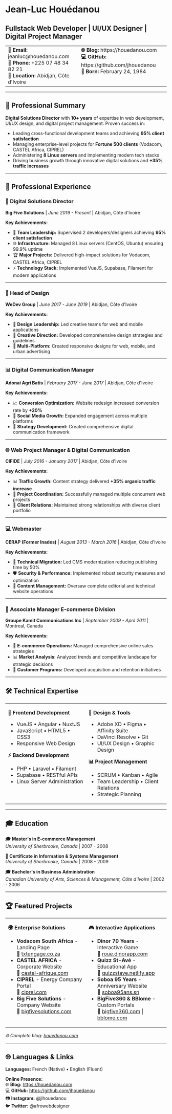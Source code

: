 # Jean-Luc Houédanou
## Fullstack Web Developer | UI/UX Designer | Digital Project Manager

<table style="width:100%; border:none;">
<tr>
<td style="border:none; vertical-align:top;">
<strong>📧 Email:</strong> jeanluc@houedanou.com<br>
<strong>📱 Phone:</strong> +225 07 48 34 82 21<br>
<strong>📍 Location:</strong> Abidjan, Côte d'Ivoire
</td>
<td style="border:none; vertical-align:top;">
<strong>🌐 Blog:</strong> https://houedanou.com<br>
<strong>💻 GitHub:</strong> https://github.com/jhouedanou<br>
<strong>📅 Born:</strong> February 24, 1984
</td>
</tr>
</table>

---

## 🎯 Professional Summary

**Digital Solutions Director** with **10+ years** of expertise in web development, UI/UX design, and digital project management. Proven success in:
- Leading cross-functional development teams and achieving **95% client satisfaction**
- Managing enterprise-level projects for **Fortune 500 clients** (Vodacom, CASTEL Africa, CIPREL)
- Administering **8 Linux servers** and implementing modern tech stacks
- Driving business growth through innovative digital solutions and **+35% traffic increases**

---

## 💼 Professional Experience

### 🚀 Digital Solutions Director
**Big Five Solutions** | *June 2019 - Present* | Abidjan, Côte d'Ivoire

**Key Achievements:**
- 🎯 **Team Leadership:** Supervised 2 developers/designers achieving **95% client satisfaction**
- 🌐 **Infrastructure:** Managed 8 Linux servers (CentOS, Ubuntu) ensuring 99.9% uptime
- 🏆 **Major Projects:** Delivered high-impact solutions for Vodacom, CASTEL Africa, CIPREL
- ⚡ **Technology Stack:** Implemented VueJS, Supabase, Filament for modern applications

---

### 🎨 Head of Design
**WeDev Group** | *June 2017 - June 2019* | Abidjan, Côte d'Ivoire

**Key Achievements:**
- 👥 **Design Leadership:** Led creative teams for web and mobile applications
- 🎯 **Creative Direction:** Developed comprehensive design strategies and guidelines
- 📱 **Multi-Platform:** Created responsive designs for web, mobile, and urban advertising

---

### 📊 Digital Communication Manager
**Adonai Agri Batis** | *February 2017 - June 2017* | Abidjan, Côte d'Ivoire

**Key Achievements:**
- 📈 **Conversion Optimization:** Website redesign increased conversion rate by **+20%**
- 📱 **Social Media Growth:** Expanded engagement across multiple platforms
- 🎯 **Strategy Development:** Created comprehensive digital communication framework

---

### 🌐 Web Project Manager & Digital Communication
**CIFIDE** | *July 2016 - January 2017* | Abidjan, Côte d'Ivoire

**Key Achievements:**
- 📊 **Traffic Growth:** Content strategy delivered **+35% organic traffic increase**
- 🎯 **Project Coordination:** Successfully managed multiple concurrent web projects
- 👥 **Client Relations:** Maintained strong relationships with diverse client portfolio

---

### 💻 Webmaster
**CERAP (Former Inades)** | *August 2013 - March 2016* | Abidjan, Côte d'Ivoire

**Key Achievements:**
- 🔧 **Technical Migration:** Led CMS modernization reducing publishing time by 50%
- 🛡️ **Security & Performance:** Implemented robust security measures and optimization
- 📝 **Content Management:** Oversaw complete editorial and technical website operations

---

### 🛒 Associate Manager E-commerce Division
**Groupe Kamit Communications Inc** | *September 2009 - April 2011* | Montreal, Canada

**Key Achievements:**
- 💼 **E-commerce Operations:** Managed comprehensive online sales strategies
- 📊 **Market Analysis:** Analyzed trends and competitive landscape for strategic decisions
- 🎯 **Customer Programs:** Developed acquisition and retention initiatives

---

## 🛠️ Technical Expertise

<table style="width:100%; border:none;">
<tr>
<td style="border:none; vertical-align:top; width:50%;">

**🎨 Frontend Development**
- VueJS • Angular • NuxtJS
- JavaScript • HTML5 • CSS3
- Responsive Web Design

**⚡ Backend Development**
- PHP • Laravel • Filament
- Supabase • RESTful APIs
- Linux Server Administration

</td>
<td style="border:none; vertical-align:top; width:50%;">

**🎯 Design & Tools**
- Adobe XD • Figma • Affinity Suite
- DaVinci Resolve • Git
- UI/UX Design • Graphic Design

**📊 Project Management**
- SCRUM • Kanban • Agile
- Team Leadership • Client Relations
- Strategic Planning

</td>
</tr>
</table>

---

## 🎓 Education

**🎓 Master's in E-commerce Management**  
*University of Sherbrooke, Canada* | 2007 - 2008

**📜 Certificate in Information & Systems Management**  
*University of Sherbrooke, Canada* | 2008 - 2009

**🎓 Bachelor's in Business Administration**  
*Canadian University of Arts, Sciences & Management, Côte d'Ivoire* | 2002 - 2006

---

## 🏆 Featured Projects

<table style="width:100%; border:none;">
<tr>
<td style="border:none; vertical-align:top; width:50%;">

**🌍 Enterprise Solutions**
- **Vodacom South Africa** - Landing Page  
  🔗 [txtengage.co.za](https://txtengage.co.za)
- **CASTEL AFRICA** - Corporate Website  
  🔗 [castel-afrique.com](https://castel-afrique.com)
- **CIPREL** - Energy Company Portal  
  🔗 [ciprel.com](https://ciprel.com)
- **Big Five Solutions** - Company Website  
  🔗 [bigfivesolutions.com](https://bigfivesolutions.com)

</td>
<td style="border:none; vertical-align:top; width:50%;">

**🎮 Interactive Applications**
- **Dinor 70 Years** - Interactive Game  
  🔗 [roue.dinorapp.com](https://roue.dinorapp.com)
- **Quizz St-Avé** - Educational App  
  🔗 [quizzstave.netlify.app](https://quizzstave.netlify.app)
- **Soboa 95 Years** - Anniversary Website  
  🔗 [soboa95ans.sn](https://soboa95ans.sn)
- **BigFive360 & BBlome** - Custom Portals  
  🔗 [bigfive360.com](https://bigfive360.com) | [bblome.com](https://bblome.com)

</td>
</tr>
</table>

*🌐 Complete blog: [houedanou.com](https://houedanou.com)*

---

## 🌐 Languages & Links

**Languages:** French (Native) • English (Fluent)

**Online Presence:**  
🌐 **Blog:** https://houedanou.com  
💻 **GitHub:** https://github.com/jhouedanou  
📷 **Instagram:** @jlhouedanou  
🐦 **Twitter:** @afrowebdesigner